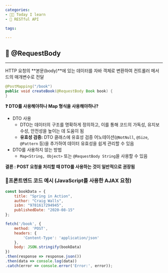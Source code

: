 ```yaml
---
categories:
- 👩‍💻 Today I learn
- 📡 RESTful API
  
tags:

---
```



## 📌 **@RequestBody**

---

HTTP 요청의 **본문(body)**에 있는 데이터를 자바 객체로 변환하여 컨트롤러 메서드의 매개변수로 전달

```java
@PostMapping("/book")
public void createBook(@RequestBody Book book) {
}
```

**❓ DTO를 사용해야하나 Map 형식을 사용해야하나?**
  - DTO 사용
      - DTO는 데이터의 구조를 명확하게 정의하고, 이를 통해 코드의 가독성, 유지보수성, 안전성을 높이는 데 도움이 됨
      - **유효성 검증:** DTO 클래스에 유효성 검증 어노테이션(`@NotNull`, `@Size`, `@Pattern` 등)을 추가하여 데이터 유효성을 쉽게 관리할 수 있음
  - DTO를 사용하지 않는 방법
      - `Map<String, Object>` 또는 `@RequestBody String`을 사용할 수 있음
  
**결론 : POST 요청을 처리할 때 DTO를 사용하는 것이 일반적으로 권장됨**
    
    


### 📄프론트엔드 코드 예시 (JavaScript를 사용한 AJAX 요청)

```jsx
const bookData = {
    title: "Spring in Action",
    author: "Craig Walls",
    isbn: "9781617294945",
    publishedDate: "2020-08-15"
};

fetch('/book', {
    method: 'POST',
    headers: {
        'Content-Type': 'application/json'
    },
    body: JSON.stringify(bookData)
})
.then(response => response.json())
.then(data => console.log(data))
.catch(error => console.error('Error:', error));
```